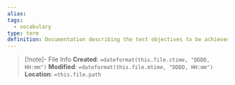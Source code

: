 ```yaml
---
alias: 
tags:
  - vocabulary
type: term
definition: Documentation describing the test objectives to be achieved and the means and the schedule for achieving them, organized to coordinate testing activities.
---
```

> [!note]- File Info
> **Created**:  `=dateformat(this.file.ctime, "DDDD, HH:mm")`
> **Modified**: `=dateformat(this.file.mtime, "DDDD, HH:mm")` 
> **Location**: `=this.file.path`